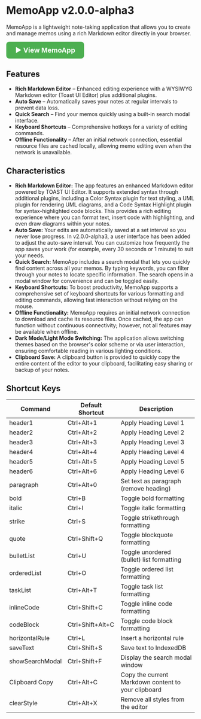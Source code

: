 # MemoApp v2.0.0-alpha3

MemoApp is a lightweight note-taking application that allows you to create and manage memos using a rich Markdown editor directly in your browser.

<div style="margin-bottom: 20px;">
  <a href="https://ymmy833y.github.io/memo-app/" target="_blank" style="display: inline-block; padding: 12px 24px; background-color: #4CAF50; color: #fff; font-size: 18px; font-weight: bold; text-decoration: none; border-radius: 8px;">
    ▶️ View MemoApp
  </a>
</div>

## Features

* **Rich Markdown Editor** – Enhanced editing experience with a WYSIWYG Markdown editor (Toast UI Editor) plus additional plugins.
* **Auto Save** – Automatically saves your notes at regular intervals to prevent data loss.
* **Quick Search** – Find your memos quickly using a built-in search modal interface.
* **Keyboard Shortcuts** – Comprehensive hotkeys for a variety of editing commands.
* **Offline Functionality** – After an initial network connection, essential resource files are cached locally, allowing memo editing even when the network is unavailable.

## Characteristics

* **Rich Markdown Editor:** The app features an enhanced Markdown editor powered by TOAST UI Editor. It supports extended syntax through additional plugins, including a Color Syntax plugin for text styling, a UML plugin for rendering UML diagrams, and a Code Syntax Highlight plugin for syntax-highlighted code blocks. This provides a rich editing experience where you can format text, insert code with highlighting, and even draw diagrams within your notes.
* **Auto Save:** Your edits are automatically saved at a set interval so you never lose progress. In v2.0.0-alpha3, a user interface has been added to adjust the auto-save interval. You can customize how frequently the app saves your work (for example, every 30 seconds or 1 minute) to suit your needs.
* **Quick Search:** MemoApp includes a search modal that lets you quickly find content across all your memos. By typing keywords, you can filter through your notes to locate specific information. The search opens in a modal window for convenience and can be toggled easily.
* **Keyboard Shortcuts:** To boost productivity, MemoApp supports a comprehensive set of keyboard shortcuts for various formatting and editing commands, allowing fast interaction without relying on the mouse.
* **Offline Functionality:** MemoApp requires an initial network connection to download and cache its resource files. Once cached, the app can function without continuous connectivity; however, not all features may be available when offline.
* **Dark Mode/Light Mode Switching:** The application allows switching themes based on the browser's color scheme or via user interaction, ensuring comfortable reading in various lighting conditions.
* **Clipboard Save:** A clipboard button is provided to quickly copy the entire content of the editor to your clipboard, facilitating easy sharing or backup of your notes.

## Shortcut Keys

| Command         | Default Shortcut     | Description                                         |
|-----------------|----------------------|-----------------------------------------------------|
| header1         | Ctrl+Alt+1           | Apply Heading Level 1                               |
| header2         | Ctrl+Alt+2           | Apply Heading Level 2                               |
| header3         | Ctrl+Alt+3           | Apply Heading Level 3                               |
| header4         | Ctrl+Alt+4           | Apply Heading Level 4                               |
| header5         | Ctrl+Alt+5           | Apply Heading Level 5                               |
| header6         | Ctrl+Alt+6           | Apply Heading Level 6                               |
| paragraph       | Ctrl+Alt+0           | Set text as paragraph (remove heading)              |
| bold            | Ctrl+B               | Toggle bold formatting                              |
| italic          | Ctrl+I               | Toggle italic formatting                            |
| strike          | Ctrl+S               | Toggle strikethrough formatting                     |
| quote           | Ctrl+Shift+Q         | Toggle blockquote formatting                        |
| bulletList      | Ctrl+U               | Toggle unordered (bullet) list formatting           |
| orderedList     | Ctrl+O               | Toggle ordered list formatting                      |
| taskList        | Ctrl+Alt+T           | Toggle task list formatting                         |
| inlineCode      | Ctrl+Shift+C         | Toggle inline code formatting                       |
| codeBlock       | Ctrl+Shift+Alt+C     | Toggle code block formatting                        |
| horizontalRule  | Ctrl+L               | Insert a horizontal rule                            |
| saveText        | Ctrl+Shift+S         | Save text to IndexedDB                              |
| showSearchModal | Ctrl+Shift+F         | Display the search modal window                     |
| Clipboard Copy  | Ctrl+Alt+C           | Copy the current Markdown content to your clipboard |
| clearStyle      | Ctrl+Alt+X           | Remove all styles from the editor                   |
